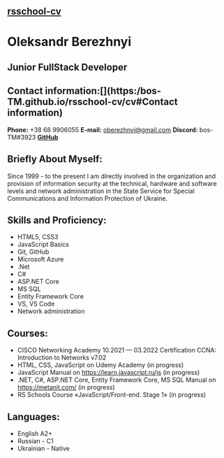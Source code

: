 ## [rsschool-cv](https://bos-TM.github.io/rsschool-cv/cv)

# Oleksandr Berezhnyi

## Junior FullStack Developer[](https:/bos-TM.github.io/rsschool-cv/cv#junior-frontend-developer)

## Contact information:[](https:/bos-TM.github.io/rsschool-cv/cv#Contact information)

**Phone:** +38 68 9906055
**E-mail:** oberezhnyi@gmail.com
**Discord:** bos-TM#3923
[**GitHub**](https://github.com/bos-TM)

## Briefly About Myself:[](https:/bos-TM.github.io/rsschool-cv/cv#briefly-about-myself)

Since 1999 - to the present I am directly involved in the organization and provision of information security at the technical, hardware and software levels and network administration in the State Service for Special Communications and Information Protection of Ukraine.

## Skills and Proficiency:[](https:/bos-TM.github.io/rsschool-cv/cv#skills-and-proficiency)
 * HTML5, CSS3
 * JavaScript Basics
 * Git, GitHub
 * Microsoft Azure
 * .Net
 * C#
 * ASP.NET Core
 * MS SQL
 * Entity Framework Core
 * VS, VS Code
 * Network administration

## Courses:[](https:/bos-TM.github.io/rsschool-cv/cv#courses)

* CISCO Networking Academy
  10.2021 — 03.2022
  Certification CCNA: Introduction to Networks v7.02
* HTML, CSS, JavaScript on Udemy Academy (in progress)
* JavaScript Manual on https://learn.javascript.ru/js (in progress)
* .NET, C#, ASP.NET Core, Entity Framework Core, MS SQL Manual on https://metanit.com/ (in progress)
* RS Schools Course «JavaScript/Front-end. Stage 1» (in progress)

## Languages:[](https:/bos-TM.github.io/rsschool-cv/cv#languages)

* English A2+
* Russian - С1
* Ukrainian - Native